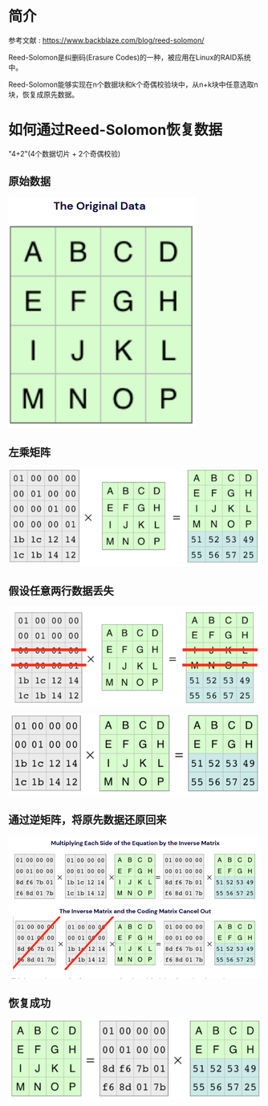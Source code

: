 # 简介

参考文献 : https://www.backblaze.com/blog/reed-solomon/

Reed-Solomon是纠删码(Erasure Codes)的一种，被应用在Linux的RAID系统中。

Reed-Solomon能够实现在n个数据块和k个奇偶校验块中，从n+k块中任意选取n块，恢复成原先数据。

# 如何通过Reed-Solomon恢复数据

"4+2"(4个数据切片 + 2个奇偶校验)

## 原始数据

![](img/1.png)

## 左乘矩阵

![](img/2.png)

## 假设任意两行数据丢失

![](img/3.png)

![](img/4.png)

## 通过逆矩阵，将原先数据还原回来

![](img/5.png)

## 恢复成功

![](img/6.png)


